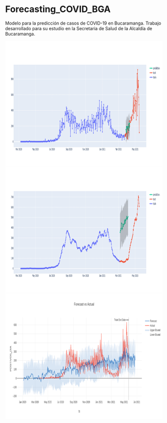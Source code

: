 # Forecasting_COVID_BGA
Modelo para la predicción de casos de COVID-19 en Bucaramanga. Trabajo desarrollado para su estudio en la Secretaria de Salud de la Alcaldía de Bucaramanga.

<img src="https://github.com/jeffersonrodriguezc/Forecasting_COVID_BGA/blob/main/images/Xgboost_directo_results.gif?raw=true](https://github.com/jeffersonrodriguezc/Forecasting_COVID_BGA/blob/main/images/Xgboost_directo_results.gif?raw=true" width="750" height="400" />

<img src="https://github.com/jeffersonrodriguezc/Forecasting_COVID_BGA/blob/main/images/xgboost_directo_smooth.gif?raw=true" width="750" height="400" />

<img src="https://github.com/jeffersonrodriguezc/Forecasting_COVID_BGA/blob/main/images/forecast_greykite.png?raw=true" width="750" height="400" />

